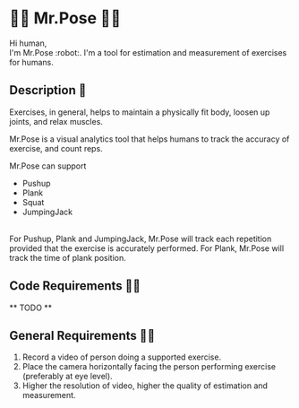 # :weight_lifting_man: Mr.Pose :weight_lifting_woman:

<p>
Hi human, <br>
I'm Mr.Pose :robot:. I'm a tool for estimation and measurement of exercises for humans.
</p>

## Description :scroll:

Exercises, in general, helps to maintain a physically fit body, loosen up joints, and relax muscles.

Mr.Pose is a visual analytics tool that helps humans to track the accuracy of exercise, and count reps. <br>

Mr.Pose can support <br>
* Pushup
* Plank
* Squat
* JumpingJack
<br>
For Pushup, Plank and JumpingJack, Mr.Pose will track each repetition provided that the exercise is accurately performed.
For Plank, Mr.Pose will track the time of plank position.

## Code Requirements :mage_woman:
** TODO **

## General Requirements :mage_man:
1. Record a video of person doing a supported exercise.
2. Place the camera horizontally facing the person performing exercise (preferably at eye level).
3. Higher the resolution of video, higher the quality of estimation and measurement.
